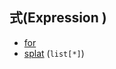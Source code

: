 ## 式(Expression )


- [for](https://www.terraform.io/docs/language/expressions/for.html)
- [splat](https://www.terraform.io/docs/language/expressions/splat.html)  (`list[*]`)

